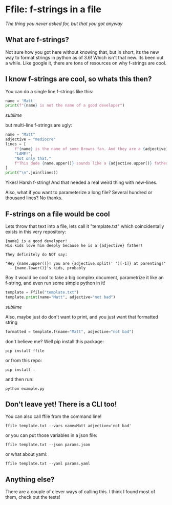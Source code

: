 # Ffile: f-strings in a file
*The thing you never asked for, but that you got anyway*

## What are f-strings?  
Not sure how you got here without knowing that, but in short, its the new way to format strings in python as of 3.6!  Which isn't that new.  Its been out a while.  Like google it, there are tons of resources on why f-strings are cool.

## I know f-strings are cool, so whats this then?
You can do a single line f-strings like this:

```python
name = 'Matt'
print(f"{name} is not the name of a good developer")
```

*sublime*

but multi-line f-strings are ugly:
```python
name = "Matt"
adjective = "mediocre"
lines = [
    f"{name} is the name of some Browns fan. And they are a {adjective} football team.",
    "LAME!",
    "Not only that,"
    f"This dude {name.upper()} sounds like a {adjective.upper()} father!",
]
print("\n".join(lines))
```

Yikes! Harsh f-string! And that needed a real weird thing with new-lines.

Also, what if you want to parameterize a long file?  Several hundred or thousand lines? No thanks. 

## F-strings on a file would be cool
Lets throw that text into a file, lets call it "template.txt" which coincidentally exists in this very repository:

```
{name} is a good developer!
His kids love him deeply because he is a {adjective} father!

They definitely do NOT say:

"Hey {name.upper()}! you are {adjective.split(' ')[-1]} at parenting!"
  - {name.lower()}'s kids, probably
```

Boy it would be cool to take a big complex document, parametrize it like an f-string, and even run some simple python in it!

```python
template = Ffile("template.txt")
template.print(name="Matt", adjective="not bad")
```

*sublime*

Also, maybe just do don't want to print, and you just want that formatted string

```python
formatted = template.f(name="Matt", adjective="not bad")
```

don't believe me?  Well pip install this package:

`pip install ffile`

or from this repo:

`pip install .`

and then run:

`python example.py`

## Don't leave yet!  There is a CLI too!
You can also call ffile from the command line!

`ffile template.txt --vars name=Matt adjective='not bad'`

or you can put those variables in a json file:

`ffile template.txt --json params.json`

or what about yaml:

`ffile template.txt --yaml params.yaml`

## Anything else?
There are a couple of clever ways of calling this.  I think I found most of them, check out the tests!
